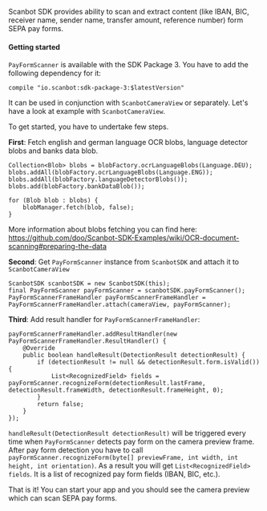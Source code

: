 Scanbot SDK provides ability to scan and extract content (like IBAN, BIC, receiver name, sender name, transfer amount, reference number) form SEPA pay forms.

#### Getting started

`PayFormScanner` is available with the SDK Package 3. You have to add the following dependency for it:

    compile "io.scanbot:sdk-package-3:$latestVersion"

It can be used in conjunction with `ScanbotCameraView` or separately. Let's have a look at example with `ScanbotCameraView`.

To get started, you have to undertake few steps.

**First**: Fetch english and german language OCR blobs, language detector blobs and banks data blob.

    Collection<Blob> blobs = blobFactory.ocrLanguageBlobs(Language.DEU);
    blobs.addAll(blobFactory.ocrLanguageBlobs(Language.ENG));
    blobs.addAll(blobFactory.languageDetectorBlobs());
    blobs.add(blobFactory.bankDataBlob());

    for (Blob blob : blobs) {
        blobManager.fetch(blob, false);
    }

More information about blobs fetching you can find here: https://github.com/doo/Scanbot-SDK-Examples/wiki/OCR-document-scanning#preparing-the-data

**Second**: Get `PayFormScanner` instance from `ScanbotSDK` and attach it to `ScanbotCameraView`

    ScanbotSDK scanbotSDK = new ScanbotSDK(this);
    final PayFormScanner payFormScanner = scanbotSDK.payFormScanner();
    PayFormScannerFrameHandler payFormScannerFrameHandler = PayFormScannerFrameHandler.attach(cameraView, payFormScanner);

**Third**: Add result handler for `PayFormScannerFrameHandler`:

    payFormScannerFrameHandler.addResultHandler(new PayFormScannerFrameHandler.ResultHandler() {
        @Override
        public boolean handleResult(DetectionResult detectionResult) {
            if (detectionResult != null && detectionResult.form.isValid()) {
                List<RecognizedField> fields = payFormScanner.recognizeForm(detectionResult.lastFrame, detectionResult.frameWidth, detectionResult.frameHeight, 0);
            }
            return false;
        }
    });

`handleResult(DetectionResult detectionResult)` will be triggered every time when `PayFormScanner` detects pay form on the camera preview frame. After pay form detection you have to call `payFormScanner.recognizeForm(byte[] previewFrame, int width, int height, int orientation)`. As a result you will get `List<RecognizedField> fields`. It is a list of recognized pay form fields (IBAN, BIC, etc.). 

That is it! You can start your app and you should see the camera preview which can scan SEPA pay forms.
